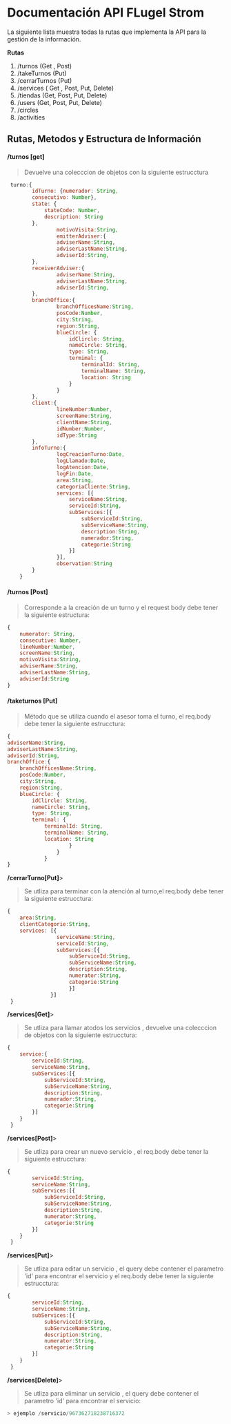 Documentación API FLugel Strom
===================


La siguiente lista muestra todas la rutas que implementa la API para la gestión de la información.

**Rutas** 

 1. /turnos (Get , Post)
 2. /takeTurnos (Put)
 3. /cerrarTurnos (Put)
 4. /services ( Get , Post, Put, Delete)
 5. /tiendas (Get, Post, Put, Delete)
 6. /users (Get, Post, Put, Delete)
 7. /circles
 8. /activities

Rutas, Metodos y Estructura de Información 
-

#### **<i class="icon-file"></i> /turnos [get]**
> Devuelve una colecccion de objetos con la siguiente estrucctura
```javascript
 turno:{
		idTurno: {numerador: String,
		consecutivo: Number},
		state: { 
			stateCode: Number,
			description: String
		},
				motivoVisita:String,
				emitterAdviser:{
				adviserName:String,
				adviserLastName:String,
				adviserId:String,
		},
		receiverAdviser:{
				adviserName:String,
				adviserLastName:String,
				adviserId:String,
		},
		branchOffice:{
				branchOfficesName:String,
				posCode:Number,
				city:String,
				region:String,
				blueCircle: {
					idClircle: String,
					nameCircle: String,
					type: String,
					termimal: {
						terminalId: String,
						terminalName: String,
						location: String
					}
				}
		},
		client:{
				lineNumber:Number,
				screenName:String,
				clientName:String,
				idNumber:Number,
				idType:String
		},
		infoTurno:{
				logCreacionTurno:Date,
				logLlamado:Date,
				logAtencion:Date,
				logFin:Date, 
				area:String,
				categoriaCliente:String,
				services: [{
					serviceName:String,
					serviceId:String,
					subServices:[{
						subServiceId:String,
						subServiceName:String,
						description:String,
						numerador:String,
						categorie:String
					}]
				}],
				observation:String
		}
	}
```

#### **<i class="icon-file"></i> /turnos [Post]**
> Corresponde a la creación de un turno y el request body debe tener la siguiente estructura:

```javascript
{
	numerator: String,
	consecutive: Number,
	lineNumber:Number,
	screenName:String,
	motivoVisita:String,
	adviserName:String,
	adviserLastName:String,
	adviserId:String
}

```


#### **<i class="icon-file"></i> /taketurnos [Put]**
> Método que se utiliza cuando el asesor toma el turno, el req.body debe tener la siguiente estrucctura:
```javascript
{
adviserName:String,
adviserLastName:String,
adviserId:String,
branchOffice:{
	branchOfficesName:String,
	posCode:Number,
	city:String,
	region:String,
	blueCircle: {
		idClircle: String,
		nameCircle: String,
		type: String,
		termimal: {
			terminalId: String,
			terminalName: String,
			location: String
					}
				}
			}
}

```


**<i class="icon-file"></i> /cerrarTurno[Put]**>  
>Se utliza para terminar con la atención al turno,el req.body debe tener la siguiente estrucctura:

```javascript
{
	area:String,
	clientCategorie:String,
	services: [{
				serviceName:String,
				serviceId:String,
				subServices:[{
					subServiceId:String,
					subServiceName:String,
					description:String,
					numerator:String,
					categorie:String
					}]
              }]
 }

```


**<i class="icon-file"></i> /services[Get]**>  
>Se utliza para llamar atodos los servicios , devuelve una colecccion de objetos con la siguiente estrucctura:


```javascript
{
	service:{
		serviceId:String,
		serviceName:String,
		subServices:[{
			subServiceId:String,
			subServiceName:String,
			description:String,
			numerador:String,
			categorie:String
		}]
	}
 }

```

**<i class="icon-file"></i> /services[Post]**>  
>Se utliza para crear un nuevo servicio , el req.body debe tener la siguiente estrucctura:


```javascript
{
		serviceId:String,
		serviceName:String,
		subServices:[{
			subServiceId:String,
			subServiceName:String,
			description:String,
			numerator:String,
			categorie:String
		}]
	}
 }

```

**<i class="icon-file"></i> /services[Put]**>  
>Se utliza para editar un servicio , el query debe contener el parametro 'id' para encontrar el servicio y  el req.body debe tener la siguiente estrucctura:


```javascript
{
		serviceId:String,
		serviceName:String,
		subServices:[{
			subServiceId:String,
			subServiceName:String,
			description:String,
			numerator:String,
			categorie:String
		}]
	}
 }

```

**<i class="icon-file"></i> /services[Delete]**>  
>Se utliza para eliminar un servicio , el query debe contener el parametro 'id' para encontrar el servicio:
```javascript 
> ejemplo /servicio/967362718238716372
```